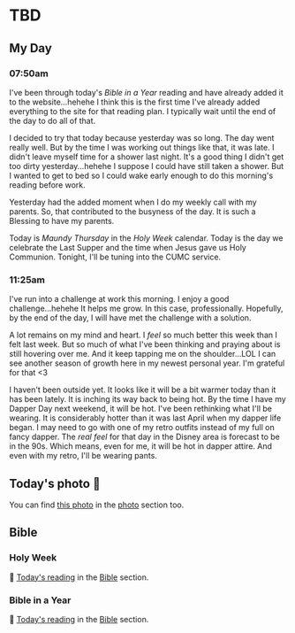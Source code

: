 # TBD

## My Day

### 07:50am

I've been through today's *Bible in a Year* reading and have already added it to the website...hehehe I think this is the first time I've already added everything to the site for that reading plan. I typically wait until the end of the day to do all of that.

I decided to try that today because yesterday was so long. The day went really well. But by the time I was working out things like that, it was late. I didn't leave myself time for a shower last night. It's a good thing I didn't get too dirty yesterday...hehehe I suppose I could have still taken a shower. But I wanted to get to bed so I could wake early enough to do this morning's reading before work.

Yesterday had the added moment when I do my weekly call with my parents. So, that contributed to the busyness of the day. It is such a Blessing to have my parents.

Today is *Maundy Thursday* in the *Holy Week* calendar. Today is the day we celebrate the Last Supper and the time when Jesus gave us Holy Communion. Tonight, I'll be tuning into the CUMC service.

### 11:25am

I've run into a challenge at work this morning. I enjoy a good challenge...hehehe It helps me grow. In this case, professionally. Hopefully, by the end of the day, I will have met the challenge with a solution.

A lot remains on my mind and heart. I *feel* so much better this week than I felt last week. But so much of what I've been thinking and praying about is still hovering over me. And it keep tapping me on the shoulder...LOL I can see another season of growth here in my newest personal year. I'm grateful for that <3

I haven't been outside yet. It looks like it will be a bit warmer today than it has been lately. It is inching its way back to being hot. By the time I have my Dapper Day next weekend, it will be hot. I've been rethinking what I'll be wearing. It is considerably hotter than it was last April when my dapper life began. I may need to go with one of my retro outfits instead of my full on fancy dapper. The *real feel* for that day in the Disney area is forecast to be in the 90s. Which means, even for me, it will be hot in dapper attire. And even with my retro, I'll be wearing pants.



## Today's photo 📸

<!--@include: @/photos/photo-a-day/2025/04/16.md{3,}-->

You can find [this photo](/photos/photo-a-day/2025/04/16) in the [photo](/photos/) section too.

## Bible

### Holy Week

📖 [Today's reading](/bible/plans/holy-week-easter/5) in the [Bible](/bible/) section.

### Bible in a Year

📖 [Today's reading](/bible/plans/bible-in-a-year/04/17) in the [Bible](/bible/) section.